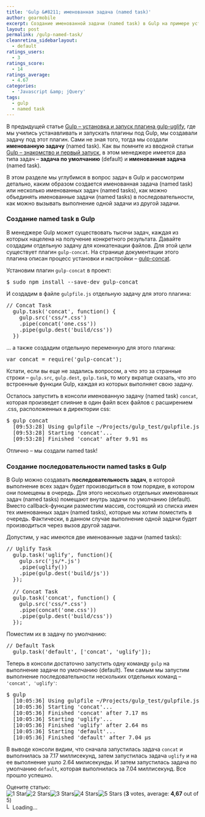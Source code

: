 ```yaml
---
title: 'Gulp &#8211; именованная задача (named task)'
author: gearmobile
excerpt: Создание именованной задачи (named task) в Gulp на примере установки и настройки плагина gulp-concat для конкатенации файлов. Вызов задачи из другой задачи.
layout: post
permalink: /gulp-named-task/
cleanretina_sidebarlayout:
  - default
ratings_users:
  - 3
ratings_score:
  - 14
ratings_average:
  - 4.67
categories:
  - 'Javascript &amp; jQuery'
tags:
  - gulp
  - named task
---
```

В предыдущей статье [Gulp &#8211; установка и запуск плагина gulp-uglify][1], где мы учились устанавливать и запускать плагины под Gulp, мы создавали задачу под этот плагин. Сами не зная того, тогда мы создали **именованную задачу** (named task). Как вы помните из вводной статьи [Gulp &#8211; знакомство и первый запуск][2], в этом менеджере имеется два типа задач &#8211; **задача по умолчанию** (default) и **именованная задача** (named task).

В этом разделе мы углубимся в вопрос задач в Gulp и рассмотрим детально, каким образом создается именованная задача (named task) или несколько именованных задач (named tasks), как можно объединять именованные задачи (named tasks) в последовательности, как можно вызывать выполнение одной задачи из другой задачи.

### Создание named task в Gulp

В менеджере Gulp может существовать тысячи задач, каждая из которых нацелена на получение конкретного результата. Давайте создадим отдельную задачу для конкатенации файлов. Для этой цели существует плагин `gulp-concat`. На странице документации этого плагина описан процесс установки и настройки &#8211; [gulp-concat][3].

Установим плагин `gulp-concat` в проект:

<pre>$ sudo npm install --save-dev gulp-concat
</pre>

И создадим в файле `gulpfile.js` отдельную задачу для этого плагина:

<pre>// Concat Task
  gulp.task('concat', function() {
    gulp.src('css/*.css')
    .pipe(concat('one.css'))
    .pipe(gulp.dest('build/css'))
  })
</pre>

&#8230; а также создадим отдельную переменную для этого плагина:

<pre>var concat = require('gulp-concat');
</pre>

Кстати, если вы еще не задались вопросом, а что это за странные строки &#8211; `gulp.src`, `gulp.dest`, `gulp.task`, то могу вкратце сказать, что это встроенные функции Gulp, каждая из которых выполняет свою задачу.

Осталось запустить в консоли именованную задачу (named task) `concat`, которая произведет слияние в один файл всех файлов с расширением .css, расположенных в директории css:

<pre>$ gulp concat
  [09:53:28] Using gulpfile ~/Projects/gulp_test/gulpfile.js
  [09:53:28] Starting 'concat'...
  [09:53:28] Finished 'concat' after 9.91 ms
</pre>

Отлично &#8211; мы создали named task!

### Создание последовательности named tasks в Gulp

В Gulp можно создавать **последовательность задач**, в которой выполнение всех задач будет производиться в том порядке, в котором они помещены в очередь. Для этого несколько отдельных именованных задач (named tasks) помещают внутрь задачи по умолчанию (default). Вместо callback-функции разместим массив, состоящий из списка имен тех именованных задач (named tasks), которые мы хотим поместить в очередь. Фактически, в данном случае выполнение одной задачи будет производиться через вызов другой задачи.

Допустим, у нас имеются две именованные задачи (named tasks):

<pre>// Uglify Task
  gulp.task('uglify', function(){
    gulp.src('js/*.js')
    .pipe(uglify())
    .pipe(gulp.dest('build/js'))
  });

  // Concat Task
  gulp.task('concat', function() {
    gulp.src('css/*.css')
    .pipe(concat('one.css'))
    .pipe(gulp.dest('build/css'))
  });
</pre>

Поместим их в задачу по умолчанию:

<pre>// Default Task
  gulp.task('default', ['concat', 'uglify']);
</pre>

Теперь в консоли достаточно запустить одну команду `gulp` на выполнение задачи по умолчанию (default). Тем самым мы запустим выполнение последовательности нескольких отдельных команд &#8211; `'concat', 'uglify'`:

<pre>$ gulp
  [10:05:36] Using gulpfile ~/Projects/gulp_test/gulpfile.js
  [10:05:36] Starting 'concat'...
  [10:05:36] Finished 'concat' after 7.17 ms
  [10:05:36] Starting 'uglify'...
  [10:05:36] Finished 'uglify' after 2.64 ms
  [10:05:36] Starting 'default'...
  [10:05:36] Finished 'default' after 7.04 μs
</pre>

В выводе консоли видим, что сначала запустилась задача `concat` и выполнилась за 7.17 миллисекунд, затем запустилась задача `uglify` и на ее выполнение ушло 2.64 милисекунды. И затем запустилась задача по умолчанию `default`, которая выполнилась за 7.04 миллисекунд. Все прошло успешно.

Оцените статью:  
<span id="post-ratings-1622" class="post-ratings" data-nonce="eda72eba77"><img id="rating_1622_1" src="http://localhost:7788/third/wp-content/plugins/wp-postratings/images/stars_crystal/rating_on.gif" alt="1 Star" title="1 Star" onmouseover="current_rating(1622, 1, '1 Star');" onmouseout="ratings_off(4.7, 5, 0);" onclick="rate_post();" onkeypress="rate_post();" style="cursor: pointer; border: 0px;" /><img id="rating_1622_2" src="http://localhost:7788/third/wp-content/plugins/wp-postratings/images/stars_crystal/rating_on.gif" alt="2 Stars" title="2 Stars" onmouseover="current_rating(1622, 2, '2 Stars');" onmouseout="ratings_off(4.7, 5, 0);" onclick="rate_post();" onkeypress="rate_post();" style="cursor: pointer; border: 0px;" /><img id="rating_1622_3" src="http://localhost:7788/third/wp-content/plugins/wp-postratings/images/stars_crystal/rating_on.gif" alt="3 Stars" title="3 Stars" onmouseover="current_rating(1622, 3, '3 Stars');" onmouseout="ratings_off(4.7, 5, 0);" onclick="rate_post();" onkeypress="rate_post();" style="cursor: pointer; border: 0px;" /><img id="rating_1622_4" src="http://localhost:7788/third/wp-content/plugins/wp-postratings/images/stars_crystal/rating_on.gif" alt="4 Stars" title="4 Stars" onmouseover="current_rating(1622, 4, '4 Stars');" onmouseout="ratings_off(4.7, 5, 0);" onclick="rate_post();" onkeypress="rate_post();" style="cursor: pointer; border: 0px;" /><img id="rating_1622_5" src="http://localhost:7788/third/wp-content/plugins/wp-postratings/images/stars_crystal/rating_half.gif" alt="5 Stars" title="5 Stars" onmouseover="current_rating(1622, 5, '5 Stars');" onmouseout="ratings_off(4.7, 5, 0);" onclick="rate_post();" onkeypress="rate_post();" style="cursor: pointer; border: 0px;" /> (<strong>3</strong> votes, average: <strong>4,67</strong> out of 5)<br /><span class="post-ratings-text" id="ratings_1622_text"></span></span><span id="post-ratings-1622-loading" class="post-ratings-loading"> <img src="http://localhost:7788/third/wp-content/plugins/wp-postratings/images/loading.gif" width="16" height="16" alt="Loading..." title="Loading..." class="post-ratings-image" />Loading...</span>

 [1]: http://localhost:7788/third/?p=1603 "Gulp - установка и запуск плагина gulp-uglify"
 [2]: http://localhost:7788/third/?p=1588 "Gulp - знакомство и первый запуск"
 [3]: https://www.npmjs.org/package/gulp-concat "gulp-concat"